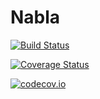 # Nabla

[![Build Status](https://travis-ci.org/willtebbutt/Nabla.jl.svg?branch=master)](https://travis-ci.org/willtebbutt/Nabla.jl)

[![Coverage Status](https://coveralls.io/repos/willtebbutt/Nabla.jl/badge.svg?branch=master&service=github)](https://coveralls.io/github/willtebbutt/Nabla.jl?branch=master)

[![codecov.io](http://codecov.io/github/willtebbutt/Nabla.jl/coverage.svg?branch=master)](http://codecov.io/github/willtebbutt/Nabla.jl?branch=master)
